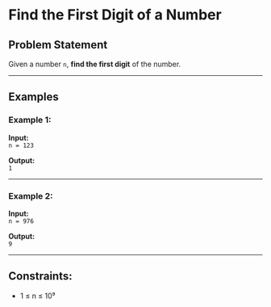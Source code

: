 # Find the First Digit of a Number

## Problem Statement

Given a number `n`, **find the first digit** of the number.

---

## Examples

### Example 1:

**Input:**  
`n = 123`  

**Output:**  
`1`

---

### Example 2:

**Input:**  
`n = 976`  

**Output:**  
`9`

---

## Constraints:

- 1 ≤ n ≤ 10⁹
